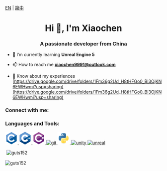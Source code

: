[EN](README.md) | [简中](README_zh-CN.md)
<h1 align="center">Hi 👋, I'm Xiaochen</h1>
<h3 align="center">A passionate developer from China</h3>

- 🌱 I’m currently learning **Unreal Engine 5**

- 📫 How to reach me **xiaochen9991@outlook.com**

- 📄 Know about my experiences [https://drive.google.com/drive/folders/1Fm36g2Ud_H8tHFGo0_Bl3OjKN6EWHwmi?usp=sharing](https://drive.google.com/drive/folders/1Fm36g2Ud_H8tHFGo0_Bl3OjKN6EWHwmi?usp=sharing)

<h3 align="left">Connect with me:</h3>
<p align="left">
</p>

<h3 align="left">Languages and Tools:</h3>
<p align="left"> <a href="https://www.cprogramming.com/" target="_blank" rel="noreferrer"> <img src="https://raw.githubusercontent.com/devicons/devicon/master/icons/c/c-original.svg" alt="c" width="40" height="40"/> </a> <a href="https://www.w3schools.com/cpp/" target="_blank" rel="noreferrer"> <img src="https://raw.githubusercontent.com/devicons/devicon/master/icons/cplusplus/cplusplus-original.svg" alt="cplusplus" width="40" height="40"/> </a> <a href="https://www.w3schools.com/cs/" target="_blank" rel="noreferrer"> <img src="https://raw.githubusercontent.com/devicons/devicon/master/icons/csharp/csharp-original.svg" alt="csharp" width="40" height="40"/> </a> <a href="https://git-scm.com/" target="_blank" rel="noreferrer"> <img src="https://www.vectorlogo.zone/logos/git-scm/git-scm-icon.svg" alt="git" width="40" height="40"/> </a> <a href="https://www.python.org" target="_blank" rel="noreferrer"> <img src="https://raw.githubusercontent.com/devicons/devicon/master/icons/python/python-original.svg" alt="python" width="40" height="40"/> </a> <a href="https://unity.com/" target="_blank" rel="noreferrer"> <img src="https://www.vectorlogo.zone/logos/unity3d/unity3d-icon.svg" alt="unity" width="40" height="40"/> </a> <a href="https://unrealengine.com/" target="_blank" rel="noreferrer"> <img src="https://raw.githubusercontent.com/kenangundogan/fontisto/036b7eca71aab1bef8e6a0518f7329f13ed62f6b/icons/svg/brand/unreal-engine.svg" alt="unreal" width="40" height="40"/> </a> </p>

<p>&nbsp;<img align="center" src="https://github-readme-stats.vercel.app/api?username=guts152&show_icons=true&locale=en" alt="guts152" /></p>

<p><img align="center" src="https://github-readme-streak-stats.herokuapp.com/?user=guts152&" alt="guts152" /></p>

